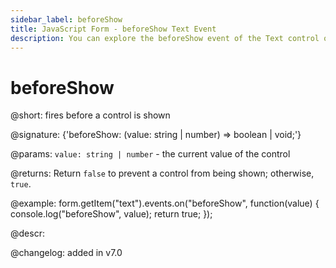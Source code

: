 ```yaml
---
sidebar_label: beforeShow
title: JavaScript Form - beforeShow Text Event 
description: You can explore the beforeShow event of the Text control of Form in the documentation of the DHTMLX JavaScript UI library. Browse developer guides and API reference, try out code examples and live demos, and download a free 30-day evaluation version of DHTMLX Suite 7.
---
```


# beforeShow

@short: fires before a control is shown

@signature: {'beforeShow: (value: string | number) => boolean | void;'}

@params:
`value: string | number` - the current value of the control

@returns:
Return `false` to prevent a control from being shown; otherwise, `true`.

@example:
form.getItem("text").events.on("beforeShow", function(value) {
    console.log("beforeShow", value);
    return true;
});

@descr:

@changelog: added in v7.0

